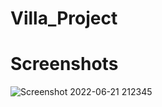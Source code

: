 # Villa_Project
# Screenshots
![Screenshot 2022-06-21 212345](https://user-images.githubusercontent.com/86564639/174881432-121141c9-8f5e-4222-8f03-6d9e69ade681.png)
